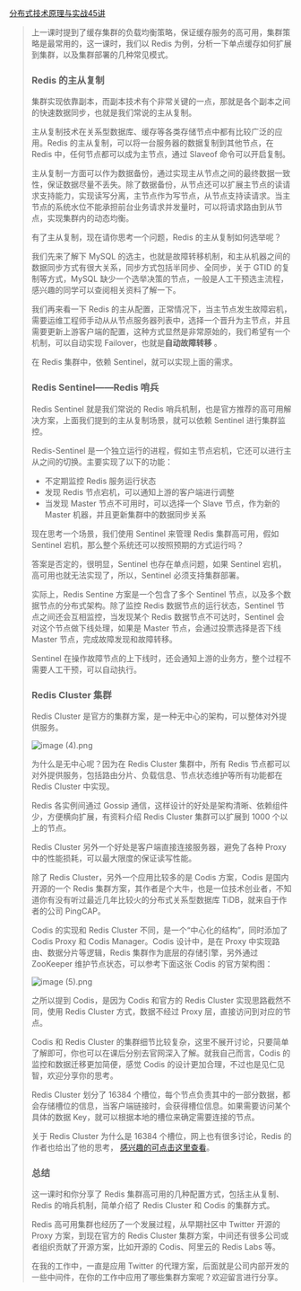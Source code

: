 [分布式技术原理与实战45讲](https://kaiwu.lagou.com/course/courseInfo.htm?courseId=69&sid=20-h5Url-0&buyFrom=2&pageId=1pz4#/detail/pc?id=1941)



> 上一课时提到了缓存集群的负载均衡策略，保证缓存服务的高可用，集群策略是最常用的，这一课时，我们以 Redis 为例，分析一下单点缓存如何扩展到集群，以及集群部署的几种常见模式。
>
> ### Redis 的主从复制
>
> 集群实现依靠副本，而副本技术有个非常关键的一点，那就是各个副本之间的快速数据同步，也就是我们常说的主从复制。
>
> 主从复制技术在关系型数据库、缓存等各类存储节点中都有比较广泛的应用。Redis 的主从复制，可以将一台服务器的数据复制到其他节点，在 Redis 中，任何节点都可以成为主节点，通过 Slaveof 命令可以开启复制。
>
> 主从复制一方面可以作为数据备份，通过实现主从节点之间的最终数据一致性，保证数据尽量不丢失。除了数据备份，从节点还可以扩展主节点的读请求支持能力，实现读写分离，主节点作为写节点，从节点支持读请求。当主节点的系统水位不能承担前台业务请求并发量时，可以将请求路由到从节点，实现集群内的动态均衡。
>
> 有了主从复制，现在请你思考一个问题，Redis 的主从复制如何选举呢？
>
> 我们先来了解下 MySQL 的选主，也就是故障转移机制，和主从机器之间的数据同步方式有很大关系，同步方式包括半同步、全同步，关于 GTID 的复制等方式，MySQL 缺少一个选举决策的节点，一般是人工干预选主流程，感兴趣的同学可以查阅相关资料了解一下。
>
> 我们再来看一下 Redis 的主从配置，正常情况下，当主节点发生故障宕机，需要运维工程师手动从从节点服务器列表中，选择一个晋升为主节点，并且需要更新上游客户端的配置，这种方式显然是非常原始的，我们希望有一个机制，可以自动实现 Failover，也就是**自动故障转移** 。
>
> 在 Redis 集群中，依赖 Sentinel，就可以实现上面的需求。
>
> ### Redis Sentinel——Redis 哨兵
>
> Redis Sentinel 就是我们常说的 Redis 哨兵机制，也是官方推荐的高可用解决方案，上面我们提到的主从复制场景，就可以依赖 Sentinel 进行集群监控。
>
> Redis-Sentinel 是一个独立运行的进程，假如主节点宕机，它还可以进行主从之间的切换。主要实现了以下的功能：
>
> - 不定期监控 Redis 服务运行状态
> - 发现 Redis 节点宕机，可以通知上游的客户端进行调整
> - 当发现 Master 节点不可用时，可以选择一个 Slave 节点，作为新的 Master 机器，并且更新集群中的数据同步关系
>
> 现在思考一个场景，我们使用 Sentinel 来管理 Redis 集群高可用，假如 Sentinel 宕机，那么整个系统还可以按照预期的方式运行吗？
>
> 答案是否定的，很明显，Sentinel 也存在单点问题，如果 Sentinel 宕机，高可用也就无法实现了，所以，Sentinel 必须支持集群部署。
>
> 实际上，Redis Sentine 方案是一个包含了多个 Sentinel 节点，以及多个数据节点的分布式架构。除了监控 Redis 数据节点的运行状态，Sentinel 节点之间还会互相监控，当发现某个 Redis 数据节点不可达时，Sentinel 会对这个节点做下线处理，如果是 Master 节点，会通过投票选择是否下线 Master 节点，完成故障发现和故障转移。
>
> Sentinel 在操作故障节点的上下线时，还会通知上游的业务方，整个过程不需要人工干预，可以自动执行。
>
> ### Redis Cluster 集群
>
> Redis Cluster 是官方的集群方案，是一种无中心的架构，可以整体对外提供服务。
>
> ![image (4).png](https://s0.lgstatic.com/i/image/M00/41/4E/CgqCHl8035SAXAiyAAMJUMzoREI936.png)
>
> 为什么是无中心呢？因为在 Redis Cluster 集群中，所有 Redis 节点都可以对外提供服务，包括路由分片、负载信息、节点状态维护等所有功能都在 Redis Cluster 中实现。
>
> Redis 各实例间通过 Gossip 通信，这样设计的好处是架构清晰、依赖组件少，方便横向扩展，有资料介绍 Redis Cluster 集群可以扩展到 1000 个以上的节点。
>
> Redis Cluster 另外一个好处是客户端直接连接服务器，避免了各种 Proxy 中的性能损耗，可以最大限度的保证读写性能。
>
> 除了 Redis Cluster，另外一个应用比较多的是 Codis 方案，Codis 是国内开源的一个 Redis 集群方案，其作者是个大牛，也是一位技术创业者，不知道你有没有听过最近几年比较火的分布式关系型数据库 TiDB，就来自于作者的公司 PingCAP。
>
> Codis 的实现和 Redis Cluster 不同，是一个“中心化的结构”，同时添加了 Codis Proxy 和 Codis Manager。Codis 设计中，是在 Proxy 中实现路由、数据分片等逻辑，Redis 集群作为底层的存储引擎，另外通过 ZooKeeper 维护节点状态，可以参考下面这张 Codis 的官方架构图：
>
> ![image (5).png](https://s0.lgstatic.com/i/image/M00/41/43/Ciqc1F80356AC3hsAAGOBK6892o262.png)
>
> 之所以提到 Codis，是因为 Codis 和官方的 Redis Cluster 实现思路截然不同，使用 Redis Cluster 方式，数据不经过 Proxy 层，直接访问到对应的节点。
>
> Codis 和 Redis Cluster 的集群细节比较复杂，这里不展开讨论，只要简单了解即可，你也可以在课后分别去官网深入了解。就我自己而言，Codis 的监控和数据迁移更加简便，感觉 Codis 的设计更加合理，不过也是见仁见智，欢迎分享你的思考。
>
> Redis Cluster 划分了 16384 个槽位，每个节点负责其中的一部分数据，都会存储槽位的信息，当客户端链接时，会获得槽位信息。如果需要访问某个具体的数据 Key，就可以根据本地的槽位来确定需要连接的节点。
>
> 关于 Redis Cluster 为什么是 16384 个槽位，网上也有很多讨论，Redis 的作者也给出了他的思考， [感兴趣的可点击这里查看](https://github.com/antirez/redis/issues/2576)。
>
> ### 总结
>
> 这一课时和你分享了 Redis 集群高可用的几种配置方式，包括主从复制、Redis 的哨兵机制，简单介绍了 Redis Cluster 和 Codis 的集群方式。
>
> Redis 高可用集群也经历了一个发展过程，从早期社区中 Twitter 开源的 Proxy 方案，到现在官方的 Redis Cluster 集群方案，中间还有很多公司或者组织贡献了开源方案，比如开源的 Codis、阿里云的 Redis Labs 等。
>
> 在我的工作中，一直是应用 Twitter 的代理方案，后面就是公司内部开发的一些中间件，在你的工作中应用了哪些集群方案呢？欢迎留言进行分享。